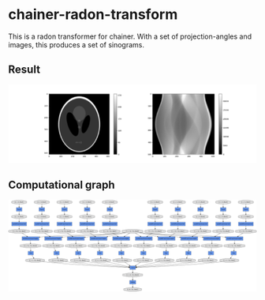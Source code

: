 # chainer-radon-transform

This is a radon transformer for chainer. 
With a set of projection-angles and images, this produces a set of sinograms.

## Result
<img src='figs/result.png' width="800px"/>

## Computational graph
<img src='figs/graph.png' width="800px"/>
